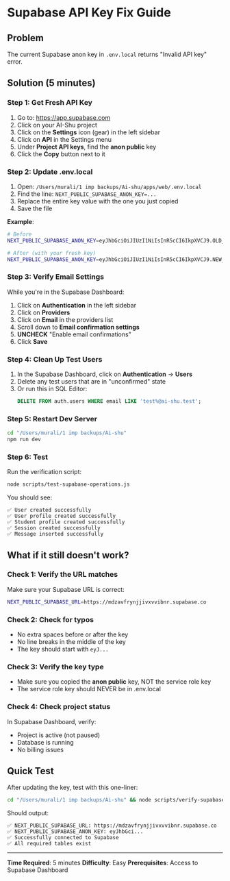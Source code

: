 # Supabase API Key Fix Guide

## Problem
The current Supabase anon key in `.env.local` returns "Invalid API key" error.

## Solution (5 minutes)

### Step 1: Get Fresh API Key
1. Go to: https://app.supabase.com
2. Click on your AI-Shu project
3. Click on the **Settings** icon (gear) in the left sidebar
4. Click on **API** in the Settings menu
5. Under **Project API keys**, find the **anon public** key
6. Click the **Copy** button next to it

### Step 2: Update .env.local
1. Open: `/Users/murali/1 imp backups/Ai-shu/apps/web/.env.local`
2. Find the line: `NEXT_PUBLIC_SUPABASE_ANON_KEY=...`
3. Replace the entire key value with the one you just copied
4. Save the file

**Example**:
```bash
# Before
NEXT_PUBLIC_SUPABASE_ANON_KEY=eyJhbGciOiJIUzI1NiIsInR5cCI6IkpXVCJ9.OLD_KEY_HERE...

# After (with your fresh key)
NEXT_PUBLIC_SUPABASE_ANON_KEY=eyJhbGciOiJIUzI1NiIsInR5cCI6IkpXVCJ9.NEW_KEY_HERE...
```

### Step 3: Verify Email Settings
While you're in the Supabase Dashboard:

1. Click on **Authentication** in the left sidebar
2. Click on **Providers**
3. Click on **Email** in the providers list
4. Scroll down to **Email confirmation settings**
5. **UNCHECK** "Enable email confirmations"
6. Click **Save**

### Step 4: Clean Up Test Users
1. In the Supabase Dashboard, click on **Authentication** → **Users**
2. Delete any test users that are in "unconfirmed" state
3. Or run this in SQL Editor:
   ```sql
   DELETE FROM auth.users WHERE email LIKE 'test%@ai-shu.test';
   ```

### Step 5: Restart Dev Server
```bash
cd "/Users/murali/1 imp backups/Ai-shu"
npm run dev
```

### Step 6: Test
Run the verification script:
```bash
node scripts/test-supabase-operations.js
```

You should see:
```
✅ User created successfully
✅ User profile created successfully
✅ Student profile created successfully
✅ Session created successfully
✅ Message inserted successfully
```

## What if it still doesn't work?

### Check 1: Verify the URL matches
Make sure your Supabase URL is correct:
```bash
NEXT_PUBLIC_SUPABASE_URL=https://mdzavfrynjjivxvvibnr.supabase.co
```

### Check 2: Check for typos
- No extra spaces before or after the key
- No line breaks in the middle of the key
- The key should start with `eyJ...`

### Check 3: Verify the key type
- Make sure you copied the **anon public** key, NOT the service role key
- The service role key should NEVER be in .env.local

### Check 4: Check project status
In Supabase Dashboard, verify:
- Project is active (not paused)
- Database is running
- No billing issues

## Quick Test

After updating the key, test with this one-liner:
```bash
cd "/Users/murali/1 imp backups/Ai-shu" && node scripts/verify-supabase-schema.js
```

Should output:
```
✅ NEXT_PUBLIC_SUPABASE_URL: https://mdzavfrynjjivxvvibnr.supabase.co
✅ NEXT_PUBLIC_SUPABASE_ANON_KEY: eyJhbGci...
✅ Successfully connected to Supabase
✅ All required tables exist
```

---

**Time Required**: 5 minutes
**Difficulty**: Easy
**Prerequisites**: Access to Supabase Dashboard
